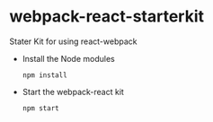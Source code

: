 # webpack-react-starterkit

Stater Kit for using react-webpack

- Install the Node modules

    `npm install`   

- Start the webpack-react kit

    `npm start`
